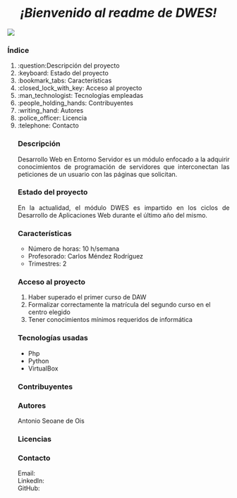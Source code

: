 <html>
  <head>
      <h1 align="center"><em>¡Bienvenido al readme de DWES!</em></h1>
    <img src="https://github.com/aseoaneo23/DWES/assets/145000901/a4c845bb-269c-469b-a767-f8a922a99619"/>
  </head>
  <body>
    <h3><b>Índice</b></h3>
    <list>
      <ol>
        <li>:question:Descripción del proyecto</li>
        <li>:keyboard: Estado del proyecto</li>
        <li>:bookmark_tabs: Características</li>
        <li>:closed_lock_with_key: Acceso al proyecto</li>
        <li>:man_technologist: Tecnologías empleadas</li>
        <li>:people_holding_hands: Contribuyentes</li>
        <li>:writing_hand: Autores</li>
        <li>:police_officer: Licencia</li>
        <li>:telephone: Contacto</li>
    </list>
        <h3 align="left"><b>Descripción</b></h3>
        <p align="justify">Desarrollo Web en Entorno Servidor es un módulo enfocado a la adquirir conocimientos de programación de servidores que interconectan las peticiones de un usuario con las páginas que solicitan.</p>
        <h3 align="left"><b>Estado del proyecto</b></h3>
        <p align="justify">En la actualidad, el módulo DWES es impartido en los ciclos de Desarrollo de Aplicaciones Web durante el último año del mismo.</p>
        <h3 align="left"><b>Características</b></h3>
        <p align="justify">
          <list>
            <ul>
              <li>Número de horas: 10 h/semana</li>
              <li>Profesorado: Carlos Méndez Rodríguez</li>
              <li>Trimestres: 2 </li>
            </ul>
          </list>
        </p>
         <h3 align="left"><b>Acceso al proyecto</b></h3>
        <p align="justify">
          <list>
            <ol type="1">
              <li>Haber superado el primer curso de DAW</li>
              <li>Formalizar correctamente la matrícula del segundo curso en el centro elegido</li>
              <li>Tener conocimientos mínimos requeridos de informática</li>
            </ol>
          </list>
        </p>
        <h3 align="left">Tecnologías usadas</h3>
        <p align="justify">
          <list>
            <ul type="disc">
              <li>Php</li>
              <li>Python</li>
              <li>VirtualBox</li>
            </ul>
          </list>
        </p>
         <h3 align="left">Contribuyentes</h3>
        <p align="justify">
        </p>
         <h3 align="left">Autores</h3>
        <p align="justify">
          Antonio Seoane de Ois
        </p>
         <h3 align="left">Licencias</h3>
        <p align="justify">
        </p>
         <h3 align="left">Contacto</h3>
        <p align="justify">
          Email:
        </br>
          LinkedIn:
        </br>
          GitHub:
        </p>
  </body>
</html>
